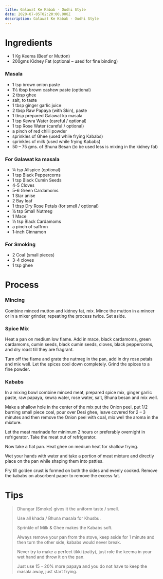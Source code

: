 ```yaml
---
title: Galawat Ke Kabab - Oudhi Style
date: 2020-07-05T02:20:00.000Z
description: Galawat Ke Kabab - Oudhi Style
---
```

# Ingredients 

* 1 Kg Keema (Beef or Mutton)
* 200gms Kidney Fat (optional – used for fine binding)

### Masala

* 1 tsp brown onion paste
* 1½ tbsp brown cashew paste (optional)
* 2 tbsp ghee
* salt, to taste
* 1 tbsp ginger garlic juice
* 2 tbsp Raw Papaya (with Skin), paste
* 1 tbsp prepared Galawat ka masala
* 1 tsp Kewra Water (careful / optional)
* 1 tsp Rose Water (careful / optional)
* a pinch of red chilii  powder
* sprinkles of Ghee (used while frying Kababs)
* sprinkles of milk (used while frying Kababs)
* 50 – 75 gms. of Bhuna Besan (to be used less is mixing in the kidney fat)

### For Galawat ka masala

* ¼ tsp Allspice (optional)
* 1 tsp Black Peppercorns
* 1 tsp Black Cumin Seeds
* 4-5 Cloves
* 5-6 Green Cardamoms
* 1 Star anise
* 2 Bay leaf
* 1 tbsp Dry Rose Petals (for smell / optional)
* ¼ tsp Small Nutmeg
* 1 Mace
* ½ tsp Black Cardamoms
* a pinch of saffron
* 1-inch Cinnamon

### For Smoking 

* 2 Coal (small pieces)
* 3-4 cloves
* 1 tsp ghee

# Process

### Mincing

Combine minced mutton and kidney fat, mix. Mince the mutton in a mincer or in a mixer grinder, repeating the process twice. Set aside.

### Spice Mix

Heat a pan on medium low flame. Add in mace, black cardamoms, green cardamoms, cumin seeds, black cumin seeds, cloves, black peppercorns, and dry roast till they are fragrant.

Turn off the flame and grate the nutmeg in the pan, add in dry rose petals and mix well.
Let the spices cool down completely. Grind the spices to a fine powder.

### Kababs

In a mixing bowl combine minced meat, prepared spice mix, ginger garlic paste, raw papaya, kewra water, rose water, salt, Bhuna besan and mix well.

Make a shallow hole in the center of the mix put the Onion peel, put 1/2 burning small piece coal, pour over Desi ghee, leave covered for 2 – 3 minutes and then remove the Onion peel with coal, mix well the aroma in the mixture.

Let the meat marinade for minimum 2 hours or preferably overnight in refrigerator.
Take the meat out of refrigerator.

Now take a flat pan. Heat ghee on medium heat for shallow frying.

Wet your hands with water and take a portion of meat mixture and directly place on the pan while shaping them into patties.

Fry till golden crust is formed on both the sides and evenly cooked.
Remove the kababs on absorbent paper to remove the excess fat.

# Tips

> Dhungar (Smoke) gives it the uniform taste / smell.
>
> Use all khada / Bhuna masala for Khusbu.
>
> Sprinkle of Milk & Ghee makes the Kababs soft.
>
> Always remove your pan from the stove, keep aside for 1 minute and then turn the other side, kababs would never break.
>
> Never try to make a perfect tikki (patty), just role the keema in your wet hand and throw it on the pan.
>
> Just use 15 – 20% more papaya and you do not have to keep the masala away, just start frying.